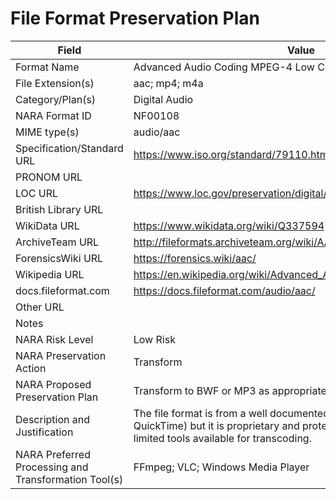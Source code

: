 # File Format Preservation Plan
  | Field | Value |
  | ----------- | ----------- |
  | Format Name | Advanced Audio Coding MPEG-4 Low Complexity Object | 
| File Extension(s) | aac; mp4; m4a | 
| Category/Plan(s) | Digital Audio | 
| NARA Format ID | NF00108 | 
| MIME type(s) | audio/aac | 
| Specification/Standard URL | <https://www.iso.org/standard/79110.html> | 
| PRONOM URL |  | 
| LOC URL | <https://www.loc.gov/preservation/digital/formats/fdd/fdd000233.shtml> | 
| British Library URL |  | 
| WikiData URL | <https://www.wikidata.org/wiki/Q337594> | 
| ArchiveTeam URL | <http://fileformats.archiveteam.org/wiki/AAC> | 
| ForensicsWiki URL | <https://forensics.wiki/aac/> | 
| Wikipedia URL | <https://en.wikipedia.org/wiki/Advanced_Audio_Coding> | 
| docs.fileformat.com | <https://docs.fileformat.com/audio/aac/> | 
| Other URL |  | 
| Notes |  | 
| NARA Risk Level | Low Risk | 
| NARA Preservation Action | Transform | 
| NARA Proposed Preservation Plan | Transform to BWF or MP3 as appropriate | 
| Description and Justification | The file format is from a well documented family of file formats (Apple QuickTime) but it is proprietary and protected by Apple and there are limited tools available for transcoding. | 
| NARA Preferred Processing and Transformation Tool(s) | FFmpeg; VLC; Windows Media Player | 
